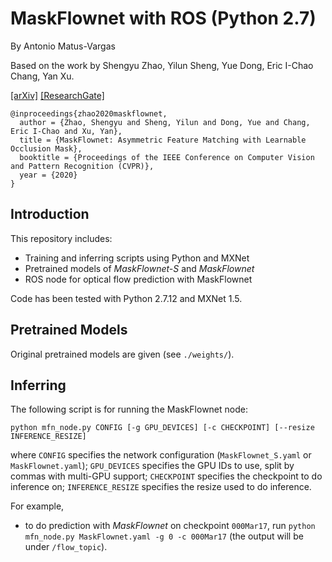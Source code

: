 # MaskFlownet with ROS (Python 2.7)

By Antonio Matus-Vargas

Based on the work by Shengyu Zhao, Yilun Sheng, Yue Dong, Eric I-Chao Chang, Yan Xu.

[[arXiv]](https://arxiv.org/pdf/2003.10955.pdf) [[ResearchGate]](https://www.researchgate.net/publication/340115724)

```
@inproceedings{zhao2020maskflownet,
  author = {Zhao, Shengyu and Sheng, Yilun and Dong, Yue and Chang, Eric I-Chao and Xu, Yan},
  title = {MaskFlownet: Asymmetric Feature Matching with Learnable Occlusion Mask},
  booktitle = {Proceedings of the IEEE Conference on Computer Vision and Pattern Recognition (CVPR)},
  year = {2020}
}
```

## Introduction

This repository includes:

- Training and inferring scripts using Python and MXNet
- Pretrained models of *MaskFlownet-S* and *MaskFlownet*
- ROS node for optical flow prediction with MaskFlownet

Code has been tested with Python 2.7.12 and MXNet 1.5.

## Pretrained Models

Original pretrained models are given (see `./weights/`).

## Inferring

The following script is for running the MaskFlownet node:

`python mfn_node.py CONFIG [-g GPU_DEVICES] [-c CHECKPOINT] [--resize INFERENCE_RESIZE]`

where `CONFIG` specifies the network configuration (`MaskFlownet_S.yaml` or `MaskFlownet.yaml`); `GPU_DEVICES` specifies the GPU IDs to use, split by commas with multi-GPU support; `CHECKPOINT` specifies the checkpoint to do inference on; `INFERENCE_RESIZE` specifies the resize used to do inference.

For example,

- to do prediction with *MaskFlownet* on checkpoint `000Mar17`, run `python mfn_node.py MaskFlownet.yaml -g 0 -c 000Mar17` (the output will be under `/flow_topic`).
